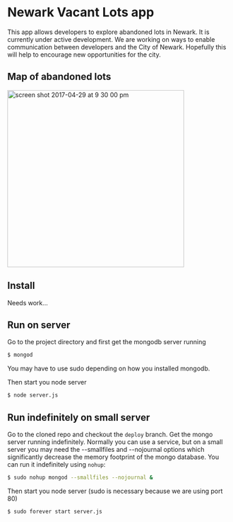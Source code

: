 # Newark Vacant Lots app

This app allows developers to explore abandoned lots in Newark. It is currently under active development. 
We are working on ways to enable communication between developers and the City of Newark. Hopefully
this will help to encourage new opportunities for the city.

## Map of abandoned lots

<img width="400" alt="screen shot 2017-04-29 at 9 30 00 pm" 
src="https://cloud.githubusercontent.com/assets/6666044/25560528/2fdaa548-2d24-11e7-805c-3041efe5969d.png">

## Install

Needs work...

## Run on server

Go to the project directory and 
first get the mongodb server running
```bash
$ mongod
```
You may have to use sudo depending on how you installed mongodb.

Then start you node server
```bash
$ node server.js
```

## Run indefinitely on small server
Go to the cloned repo and checkout the `deploy` branch.
Get the mongo server running indefinitely. Normally you can
use a service, but on a small server you may need the --smallfiles
and --nojournal options which significantly decrease the memory footprint
of the mongo database. You can run it indefinitely using `nohup`:
```bash
$ sudo nohup mongod --smallfiles --nojournal &
```

Then start you node server (sudo is necessary because we are using port 80)
```bash
$ sudo forever start server.js
```
